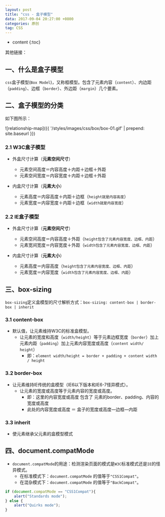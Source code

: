 ```yaml
---
layout: post
title: "css - 盒子模型"
data: 2017-09-04 20:27:00 +0800
categories: 原创
tag: CSS
---
```

* content
{:toc}

其他链接：


<!-- more -->

## 一、什么是盒子模型

`css`盒子模型(`Box Model`)，又称框模型。包含了元素内容（`content`）、内边距（`padding`）、边框（`border`）、外边距（`margin`）几个要素。

## 二、盒子模型的分类

如下图所示：

![relationship-map]({{ '/styles/images/css/box/box-01.gif' | prepend: site.baseurl }})

### 2.1 W3C盒子模型

* 外盒尺寸计算（**元素空间尺寸**）
    * 元素空间高度＝内容高度＋内距＋边框＋外距
    * 元素空间宽度＝内容宽度＋内距＋边框＋外距

* 内盒尺寸计算（**元素大小**）
    * 元素高度＝内容高度＋内距＋边框（`height就是内容高度`）
    * 元素宽度＝内容宽度＋内距＋边框（`width就是内容宽度`）

### 2.2 IE盒子模型

* 外盒尺寸计算（**元素空间尺寸**）
    * 元素空间高度＝内容高度＋外距（`height包含了元素内容宽度、边框、内距`）
    * 元素宽间宽度＝内容宽度＋外距（`width包含了元素内容宽度、边框、内距`）

* 内盒尺寸计算（**元素大小**）
    * 元素高度＝内容高度（`height包含了元素内容宽度、边框、内距`）
    * 元素宽度＝内容宽度（`width包含了元素内容宽度、边框、内距`）

## 三、box-sizing

`box-sizing`定义盒模型的尺寸解析方式：`box-sizing: content-box | border-box | inherit`

### 3.1 content-box
* 默认值，让元素维持W3C的标准盒模型。
    * 让元素的宽度和高度（`width/height`）等于元素边框宽度（`border`）加上元素内距（`padding`）加上元素内容宽度或高度（`content width/ height`）
        * 即：`element width/height = border + padding + content width / height`

### 3.2 border-box
	
* 让元素维持IE传统的盒模型（IE6以下版本和IE6-7怪异模式）。
    * 让元素的宽度或高度等于元素内容的宽度或高度。
        * 即：这里的内容宽度或高度 包含了 元素的border、padding、内容的宽度或高度
        * 此处的内容宽度或高度 ＝ 盒子的宽度或高度—边框—内距

### 3.3 inherit

* 使元素继承父元素的盒模型模式

## 四、document.compatMode

* `document.compatMode`的用途：检测渲染页面的模式是`W3C`标准模式还是`IE`的怪异模式。
    * 在标准模式下：`document.compatMode` 的值等于`"CSS1Compat"`。
    * 在混杂模式下：`document.compatMode` 的值等于`"BackCompat"`。

```js
if (document.compatMode == "CSS1Compat"){
    alert("Standards mode");
} else {
    alert("Quirks mode");
} 
```
